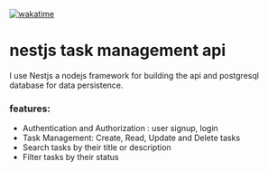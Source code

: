 <a href="https://wakatime.com/badge/github/BaGorK/nestjs-task-management"><img src="https://wakatime.com/badge/github/BaGorK/nestjs-task-management.svg" alt="wakatime"></a>
# nestjs task management api 

I use Nestjs a nodejs framework for building the api and postgresql database for data persistence. 

### features:
- Authentication and Authorization : user signup, login
- Task Management: Create, Read, Update and Delete tasks
- Search tasks by their title or description
- Filter tasks by their status
